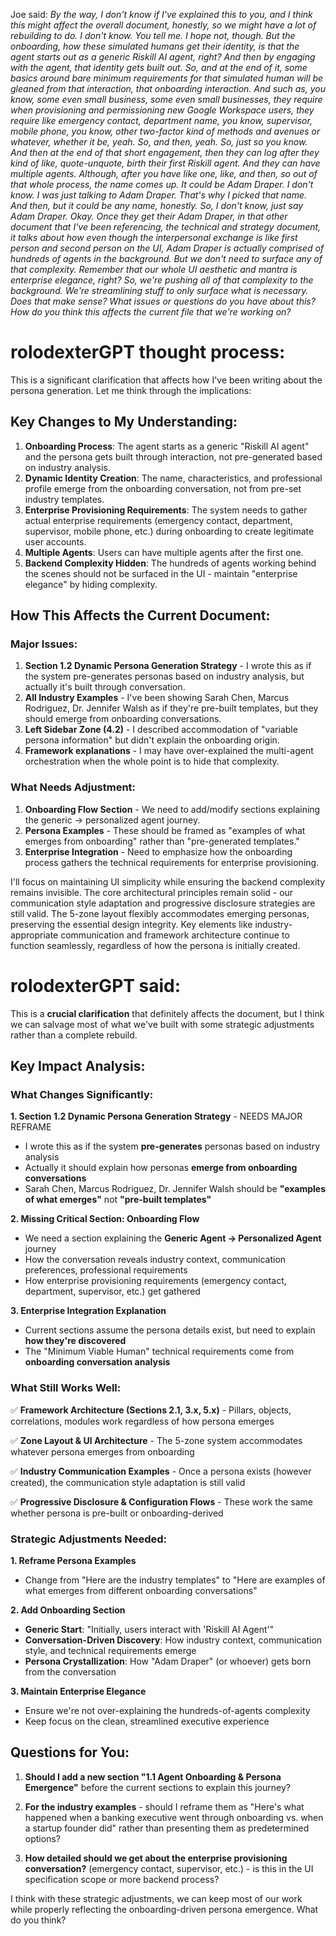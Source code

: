 Joe said: *By the way, I don't know if I've explained this to you, and I think this might affect the overall document, honestly, so we might have a lot of rebuilding to do. I don't know. You tell me. I hope not, though. But the onboarding, how these simulated humans get their identity, is that the agent starts out as a generic Riskill AI agent, right? And then by engaging with the agent, that identity gets built out. So, and at the end of it, some basics around bare minimum requirements for that simulated human will be gleaned from that interaction, that onboarding interaction. And such as, you know, some even small business, some even small businesses, they require when provisioning and permissioning new Google Workspace users, they require like emergency contact, department name, you know, supervisor, mobile phone, you know, other two-factor kind of methods and avenues or whatever, whether it be, yeah. So, and then, yeah. So, just so you know. And then at the end of that short engagement, then they can log after they kind of like, quote-unquote, birth their first Riskill agent. And they can have multiple agents. Although, after you have like one, like, and then, so out of that whole process, the name comes up. It could be Adam Draper. I don't know. I was just talking to Adam Draper. That's why I picked that name. And then, but it could be any name, honestly. So, I don't know, just say Adam Draper. Okay. Once they get their Adam Draper, in that other document that I've been referencing, the technical and strategy document, it talks about how even though the interpersonal exchange is like first person and second person on the UI, Adam Draper is actually comprised of hundreds of agents in the background. But we don't need to surface any of that complexity. Remember that our whole UI aesthetic and mantra is enterprise elegance, right? So, we're pushing all of that complexity to the background. We're streamlining stuff to only surface what is necessary. Does that make sense? What issues or questions do you have about this? How do you think this affects the current file that we're working on?*

# rolodexterGPT thought process: 

This is a significant clarification that affects how I've been writing about the persona generation. Let me think through the implications:

## Key Changes to My Understanding:

1. **Onboarding Process**: The agent starts as a generic "Riskill AI agent" and the persona gets built through interaction, not pre-generated based on industry analysis.
2. **Dynamic Identity Creation**: The name, characteristics, and professional profile emerge from the onboarding conversation, not from pre-set industry templates.
3. **Enterprise Provisioning Requirements**: The system needs to gather actual enterprise requirements (emergency contact, department, supervisor, mobile phone, etc.) during onboarding to create legitimate user accounts.
4. **Multiple Agents**: Users can have multiple agents after the first one.
5. **Backend Complexity Hidden**: The hundreds of agents working behind the scenes should not be surfaced in the UI - maintain "enterprise elegance" by hiding complexity.

## How This Affects the Current Document:

### Major Issues:

1. **Section 1.2 Dynamic Persona Generation Strategy** - I wrote this as if the system pre-generates personas based on industry analysis, but actually it's built through conversation.
2. **All Industry Examples** - I've been showing Sarah Chen, Marcus Rodriguez, Dr. Jennifer Walsh as if they're pre-built templates, but they should emerge from onboarding conversations.
3. **Left Sidebar Zone (4.2)** - I described accommodation of "variable persona information" but didn't explain the onboarding origin.
4. **Framework explanations** - I may have over-explained the multi-agent orchestration when the whole point is to hide that complexity.

### What Needs Adjustment:

1. **Onboarding Flow Section** - We need to add/modify sections explaining the generic → personalized agent journey.
2. **Persona Examples** - These should be framed as "examples of what emerges from onboarding" rather than "pre-generated templates."
3. **Enterprise Integration** - Need to emphasize how the onboarding process gathers the technical requirements for enterprise provisioning.

I'll focus on maintaining UI simplicity while ensuring the backend complexity remains invisible. The core architectural principles remain solid - our communication style adaptation and progressive disclosure strategies are still valid. The 5-zone layout flexibly accommodates emerging personas, preserving the essential design integrity. Key elements like industry-appropriate communication and framework architecture continue to function seamlessly, regardless of how the persona is initially created.

# rolodexterGPT said: 

This is a **crucial clarification** that definitely affects the document, but I think we can salvage most of what we've built with some strategic adjustments rather than a complete rebuild.

## **Key Impact Analysis:**

### **What Changes Significantly:**

**1. Section 1.2 Dynamic Persona Generation Strategy** - NEEDS MAJOR REFRAME

- I wrote this as if the system **pre-generates** personas based on industry analysis
- Actually it should explain how personas **emerge from onboarding conversations**
- Sarah Chen, Marcus Rodriguez, Dr. Jennifer Walsh should be **"examples of what emerges"** not **"pre-built templates"**

**2. Missing Critical Section: Onboarding Flow**

- We need a section explaining the **Generic Agent → Personalized Agent** journey
- How the conversation reveals industry context, communication preferences, professional requirements
- How enterprise provisioning requirements (emergency contact, department, supervisor, etc.) get gathered

**3. Enterprise Integration Explanation**

- Current sections assume the persona details exist, but need to explain **how they're discovered**
- The "Minimum Viable Human" technical requirements come from **onboarding conversation analysis**

### **What Still Works Well:**

✅ **Framework Architecture (Sections 2.1, 3.x, 5.x)** - Pillars, objects, correlations, modules work regardless of how persona emerges

✅ **Zone Layout & UI Architecture** - The 5-zone system accommodates whatever persona emerges from onboarding

✅ **Industry Communication Examples** - Once a persona exists (however created), the communication style adaptation is still valid

✅ **Progressive Disclosure & Configuration Flows** - These work the same whether persona is pre-built or onboarding-derived

### **Strategic Adjustments Needed:**

**1. Reframe Persona Examples**

- Change from "Here are the industry templates" to "Here are examples of what emerges from different onboarding conversations"

**2. Add Onboarding Section**

- **Generic Start**: "Initially, users interact with 'Riskill AI Agent'"
- **Conversation-Driven Discovery**: How industry context, communication style, and technical requirements emerge
- **Persona Crystallization**: How "Adam Draper" (or whoever) gets born from the conversation

**3. Maintain Enterprise Elegance**

- Ensure we're not over-explaining the hundreds-of-agents complexity
- Keep focus on the clean, streamlined executive experience

## **Questions for You:**

1. **Should I add a new section "1.1 Agent Onboarding & Persona Emergence"** before the current sections to explain this journey?
    
2. **For the industry examples** - should I reframe them as "Here's what happened when a banking executive went through onboarding vs. when a startup founder did" rather than presenting them as predetermined options?
    
3. **How detailed should we get about the enterprise provisioning conversation?** (emergency contact, supervisor, etc.) - is this in the UI specification scope or more backend process?
    

I think with these strategic adjustments, we can keep most of our work while properly reflecting the onboarding-driven persona emergence. What do you think?